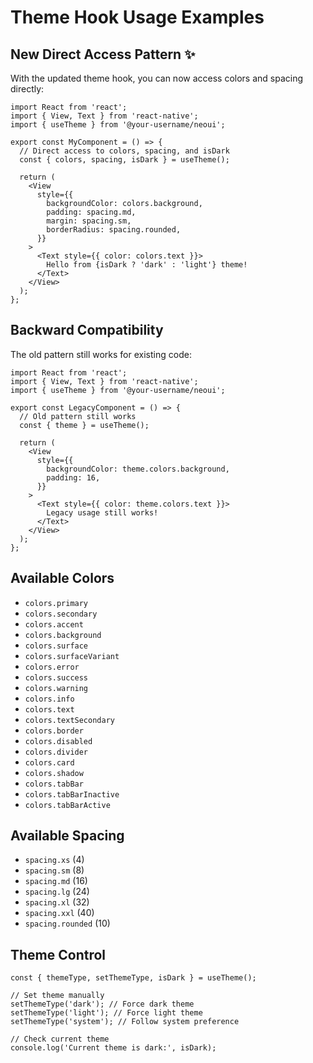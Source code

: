 # Theme Hook Usage Examples

## New Direct Access Pattern ✨

With the updated theme hook, you can now access colors and spacing directly:

```tsx
import React from 'react';
import { View, Text } from 'react-native';
import { useTheme } from '@your-username/neoui';

export const MyComponent = () => {
  // Direct access to colors, spacing, and isDark
  const { colors, spacing, isDark } = useTheme();

  return (
    <View
      style={{
        backgroundColor: colors.background,
        padding: spacing.md,
        margin: spacing.sm,
        borderRadius: spacing.rounded,
      }}
    >
      <Text style={{ color: colors.text }}>
        Hello from {isDark ? 'dark' : 'light'} theme!
      </Text>
    </View>
  );
};
```

## Backward Compatibility

The old pattern still works for existing code:

```tsx
import React from 'react';
import { View, Text } from 'react-native';
import { useTheme } from '@your-username/neoui';

export const LegacyComponent = () => {
  // Old pattern still works
  const { theme } = useTheme();

  return (
    <View
      style={{
        backgroundColor: theme.colors.background,
        padding: 16,
      }}
    >
      <Text style={{ color: theme.colors.text }}>
        Legacy usage still works!
      </Text>
    </View>
  );
};
```

## Available Colors

- `colors.primary`
- `colors.secondary`
- `colors.accent`
- `colors.background`
- `colors.surface`
- `colors.surfaceVariant`
- `colors.error`
- `colors.success`
- `colors.warning`
- `colors.info`
- `colors.text`
- `colors.textSecondary`
- `colors.border`
- `colors.disabled`
- `colors.divider`
- `colors.card`
- `colors.shadow`
- `colors.tabBar`
- `colors.tabBarInactive`
- `colors.tabBarActive`

## Available Spacing

- `spacing.xs` (4)
- `spacing.sm` (8)
- `spacing.md` (16)
- `spacing.lg` (24)
- `spacing.xl` (32)
- `spacing.xxl` (40)
- `spacing.rounded` (10)

## Theme Control

```tsx
const { themeType, setThemeType, isDark } = useTheme();

// Set theme manually
setThemeType('dark'); // Force dark theme
setThemeType('light'); // Force light theme
setThemeType('system'); // Follow system preference

// Check current theme
console.log('Current theme is dark:', isDark);
```
